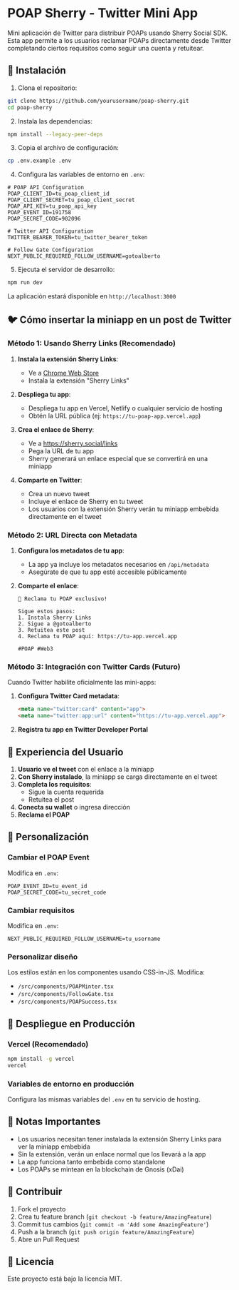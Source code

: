 # POAP Sherry - Twitter Mini App

Mini aplicación de Twitter para distribuir POAPs usando Sherry Social SDK. Esta app permite a los usuarios reclamar POAPs directamente desde Twitter completando ciertos requisitos como seguir una cuenta y retuitear.

## 🚀 Instalación

1. Clona el repositorio:
```bash
git clone https://github.com/yourusername/poap-sherry.git
cd poap-sherry
```

2. Instala las dependencias:
```bash
npm install --legacy-peer-deps
```

3. Copia el archivo de configuración:
```bash
cp .env.example .env
```

4. Configura las variables de entorno en `.env`:
```env
# POAP API Configuration
POAP_CLIENT_ID=tu_poap_client_id
POAP_CLIENT_SECRET=tu_poap_client_secret
POAP_API_KEY=tu_poap_api_key
POAP_EVENT_ID=191758
POAP_SECRET_CODE=902096

# Twitter API Configuration
TWITTER_BEARER_TOKEN=tu_twitter_bearer_token

# Follow Gate Configuration
NEXT_PUBLIC_REQUIRED_FOLLOW_USERNAME=gotoalberto
```

5. Ejecuta el servidor de desarrollo:
```bash
npm run dev
```

La aplicación estará disponible en `http://localhost:3000`

## 🐦 Cómo insertar la miniapp en un post de Twitter

### Método 1: Usando Sherry Links (Recomendado)

1. **Instala la extensión Sherry Links**:
   - Ve a [Chrome Web Store](https://chromewebstore.google.com/detail/sherry-links/cpmcpmfnblpkjlipgkhfjocoohjnmfhd)
   - Instala la extensión "Sherry Links"

2. **Despliega tu app**:
   - Despliega tu app en Vercel, Netlify o cualquier servicio de hosting
   - Obtén la URL pública (ej: `https://tu-poap-app.vercel.app`)

3. **Crea el enlace de Sherry**:
   - Ve a https://sherry.social/links
   - Pega la URL de tu app
   - Sherry generará un enlace especial que se convertirá en una miniapp

4. **Comparte en Twitter**:
   - Crea un nuevo tweet
   - Incluye el enlace de Sherry en tu tweet
   - Los usuarios con la extensión Sherry verán tu miniapp embebida directamente en el tweet

### Método 2: URL Directa con Metadata

1. **Configura los metadatos de tu app**:
   - La app ya incluye los metadatos necesarios en `/api/metadata`
   - Asegúrate de que tu app esté accesible públicamente

2. **Comparte el enlace**:
   ```
   🎉 Reclama tu POAP exclusivo!
   
   Sigue estos pasos:
   1. Instala Sherry Links
   2. Sigue a @gotoalberto
   3. Retuitea este post
   4. Reclama tu POAP aquí: https://tu-app.vercel.app
   
   #POAP #Web3
   ```

### Método 3: Integración con Twitter Cards (Futuro)

Cuando Twitter habilite oficialmente las mini-apps:

1. **Configura Twitter Card metadata**:
   ```html
   <meta name="twitter:card" content="app">
   <meta name="twitter:app:url" content="https://tu-app.vercel.app">
   ```

2. **Registra tu app en Twitter Developer Portal**

## 📱 Experiencia del Usuario

1. **Usuario ve el tweet** con el enlace a la miniapp
2. **Con Sherry instalado**, la miniapp se carga directamente en el tweet
3. **Completa los requisitos**:
   - Sigue la cuenta requerida
   - Retuitea el post
4. **Conecta su wallet** o ingresa dirección
5. **Reclama el POAP**

## 🔧 Personalización

### Cambiar el POAP Event
Modifica en `.env`:
```env
POAP_EVENT_ID=tu_event_id
POAP_SECRET_CODE=tu_secret_code
```

### Cambiar requisitos
Modifica en `.env`:
```env
NEXT_PUBLIC_REQUIRED_FOLLOW_USERNAME=tu_username
```

### Personalizar diseño
Los estilos están en los componentes usando CSS-in-JS. Modifica:
- `/src/components/POAPMinter.tsx`
- `/src/components/FollowGate.tsx`
- `/src/components/POAPSuccess.tsx`

## 🚀 Despliegue en Producción

### Vercel (Recomendado)
```bash
npm install -g vercel
vercel
```

### Variables de entorno en producción
Configura las mismas variables del `.env` en tu servicio de hosting.

## 📝 Notas Importantes

- Los usuarios necesitan tener instalada la extensión Sherry Links para ver la miniapp embebida
- Sin la extensión, verán un enlace normal que los llevará a la app
- La app funciona tanto embebida como standalone
- Los POAPs se mintean en la blockchain de Gnosis (xDai)

## 🤝 Contribuir

1. Fork el proyecto
2. Crea tu feature branch (`git checkout -b feature/AmazingFeature`)
3. Commit tus cambios (`git commit -m 'Add some AmazingFeature'`)
4. Push a la branch (`git push origin feature/AmazingFeature`)
5. Abre un Pull Request

## 📄 Licencia

Este proyecto está bajo la licencia MIT.
